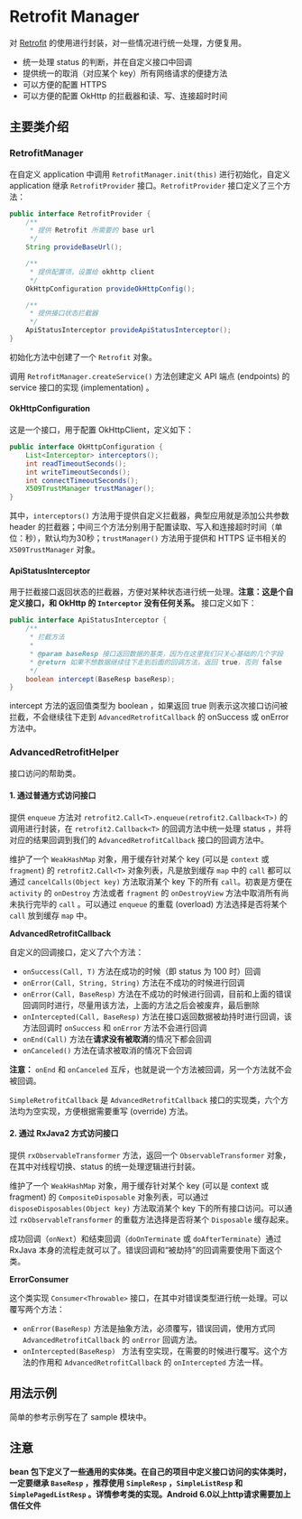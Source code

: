 # Retrofit Manager

对 [Retrofit][1] 的使用进行封装，对一些情况进行统一处理，方便复用。

* 统一处理 status 的判断，并在自定义接口中回调
* 提供统一的取消（对应某个 key）所有网络请求的便捷方法
* 可以方便的配置 HTTPS
* 可以方便的配置 OkHttp 的拦截器和读、写、连接超时时间

## 主要类介绍

### RetrofitManager

在自定义 application 中调用 `RetrofitManager.init(this)` 进行初始化，自定义 application 继承 `RetrofitProvider` 接口。`RetrofitProvider` 接口定义了三个方法：

```java
public interface RetrofitProvider {
    /**
     * 提供 Retrofit 所需要的 base url
     */
    String provideBaseUrl();

    /**
     * 提供配置项，设置给 okhttp client
     */
    OkHttpConfiguration provideOkHttpConfig();

    /**
     * 提供接口状态拦截器
     */
    ApiStatusInterceptor provideApiStatusInterceptor();
}
```

初始化方法中创建了一个 `Retrofit` 对象。

调用 `RetrofitManager.createService()` 方法创建定义 API 端点 (endpoints) 的 service 接口的实现 (implementation) 。

#### OkHttpConfiguration

这是一个接口，用于配置 OkHttpClient，定义如下：

```java
public interface OkHttpConfiguration {
    List<Interceptor> interceptors();
    int readTimeoutSeconds();
    int writeTimeoutSeconds();
    int connectTimeoutSeconds();
    X509TrustManager trustManager();
}
```

其中，`interceptors()` 方法用于提供自定义拦截器，典型应用就是添加公共参数 header 的拦截器；中间三个方法分别用于配置读取、写入和连接超时时间（单位：秒），默认均为30秒；`trustManager()` 方法用于提供和 HTTPS 证书相关的 `X509TrustManager` 对象。

#### ApiStatusInterceptor

用于拦截接口返回状态的拦截器，方便对某种状态进行统一处理。**注意：这是个自定义接口，和 OkHttp 的 `Interceptor` 没有任何关系。** 接口定义如下：

```java
public interface ApiStatusInterceptor {
    /**
     * 拦截方法
     *
     * @param baseResp 接口返回数据的基类，因为在这里我们只关心基础的几个字段
     * @return 如果不想数据继续往下走到后面的回调方法，返回 true，否则 false
     */
    boolean intercept(BaseResp baseResp);
}
```

intercept 方法的返回值类型为 boolean ，如果返回 true 则表示这次接口访问被拦截，不会继续往下走到 `AdvancedRetrofitCallback` 的 onSuccess 或 onError 方法中。

### AdvancedRetrofitHelper

接口访问的帮助类。

#### 1. 通过普通方式访问接口

提供 `enqueue` 方法对 `retrofit2.Call<T>.enqueue(retrofit2.Callback<T>)` 的调用进行封装，在 `retrofit2.Callback<T>` 的回调方法中统一处理 status ，并将对应的结果回调到我们的 `AdvancedRetrofitCallback` 接口的回调方法中。

维护了一个 `WeakHashMap` 对象，用于缓存针对某个 key  (可以是 `context` 或 `fragment`) 的 `retrofit2.Call<T>` 对象列表，凡是放到缓存 `map` 中的 `call` 都可以通过 `cancelCalls(Object key)` 方法取消某个 key 下的所有 `call`。初衷是方便在 `activity` 的 `onDestroy` 方法或者 `fragment` 的 `onDestroyView` 方法中取消所有尚未执行完毕的 `call` 。可以通过 `enqueue` 的重载 (overload) 方法选择是否将某个 `call` 放到缓存 `map` 中。

**AdvancedRetrofitCallback**

自定义的回调接口，定义了六个方法：

- `onSuccess(Call, T)` 方法在成功的时候（即 status 为 100 时）回调
- `onError(Call, String, String)` 方法在不成功的时候进行回调
- `onError(Call, BaseResp)` 方法在不成功的时候进行回调，目前和上面的错误回调同时进行，尽量用该方法，上面的方法之后会被废弃，最后删除
- `onIntercepted(Call, BaseResp)` 方法在接口返回数据被劫持时进行回调，该方法回调时 `onSuccess` 和 `onError` 方法不会进行回调
- `onEnd(Call)` 方法在**请求没有被取消**的情况下都会回调
- `onCanceled()` 方法在请求被取消的情况下会回调

**注意：** `onEnd` 和 `onCanceled` 互斥，也就是说一个方法被回调，另一个方法就不会被回调。

`SimpleRetrofitCallback` 是 `AdvancedRetrofitCallback` 接口的实现类，六个方法均为空实现，方便根据需要重写 (override) 方法。

#### 2. 通过 RxJava2 方式访问接口

提供 `rxObservableTransformer` 方法，返回一个 `ObservableTransformer` 对象，在其中对线程切换、status 的统一处理逻辑进行封装。

维护了一个 `WeakHashMap` 对象，用于缓存针对某个 key (可以是 context 或 fragment) 的 `CompositeDisposable` 对象列表，可以通过 `disposeDisposables(Object key)` 方法取消某个 key 下的所有接口访问。可以通过 `rxObservableTransformer` 的重载方法选择是否将某个 `Disposable` 缓存起来。

成功回调（`onNext`）和结束回调（`doOnTerminate` 或 `doAfterTerminate`）通过 RxJava 本身的流程走就可以了。错误回调和“被劫持”的回调需要使用下面这个类。

**ErrorConsumer**

这个类实现 `Consumer<Throwable>` 接口，在其中对错误类型进行统一处理。可以覆写两个方法：

* `onError(BaseResp)` 方法是抽象方法，必须覆写，错误回调，使用方式同 `AdvancedRetrofitCallback` 的 `onError` 回调方法。
* `onIntercepted(BaseResp) ` 方法有空实现，在需要的时候进行覆写。这个方法的作用和 `AdvancedRetrofitCallback` 的 `onIntercepted` 方法一样。

## 用法示例

简单的参考示例写在了 sample 模块中。

## 注意

**bean 包下定义了一些通用的实体类。在自己的项目中定义接口访问的实体类时，一定要继承 `BaseResp` ，推荐使用 `SimpleResp` ，`SimpleListResp` 和 `SimplePagedListResp` 。详情参考类的实现。Android 6.0以上http请求需要加上信任文件**

[1]: https://github.com/square/retrofit

